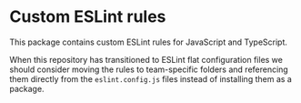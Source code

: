 # Custom ESLint rules

This package contains custom ESLint rules for JavaScript and TypeScript.

When this repository has transitioned to ESLint flat configuration files we should consider moving the rules to team-specific folders
and referencing them directly from the `eslint.config.js` files instead of installing them as a package.

